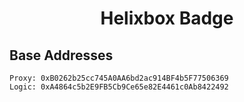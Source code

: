 # <h1 align="center"> Helixbox Badge </h1>

## Base Addresses
```
Proxy: 0xB0262b25cc745A0AA6bd2ac914BF4b5F77506369
Logic: 0xA4864c5b2E9FB5Cb9Ce65e82E4461c0Ab8422492
```

